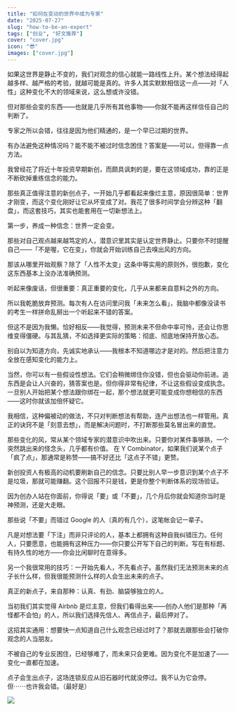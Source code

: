 ```yaml
---
title: "如何在变动的世界中成为专家"
date: "2025-07-27"
slug: "how-to-be-an-expert"
tags: ["创业", "好文推荐"]
cover: "cover.jpg"
icon: "😎"
images: ["cover.jpg"]
---
```

如果这世界是静止不变的，我们对观念的信心就能一路线性上升。某个想法经得起越多样、越严格的考验，就越可能是真的。许多人其实默默相信这一点——对「人性」这种变化不大的领域来说，这么想或许没错。



但对那些会变的东西——也就是几乎所有其他事物——你就不能再这样信任自己的判断了。



专家之所以会错，往往是因为他们精通的，是一个早已过期的世界。



有办法避免这种情况吗？能不能不被过时信念困住？答案是——可以，但得靠一点方法。



我曾经花了将近十年投资早期新创，而颇具讽刺的是，要在这领域成功，靠的正是不断砍掉重练信念的能力。



那些真正值得注意的新创点子，一开始几乎都看起来像烂主意，原因很简单：世界才刚变，而这个变化刚好让它从坏变成了对。我花了很多时间学会分辨这种「翻盘」，而这套技巧，其实也能套用在一切新想法上。



第一步，养成一种信念：世界一定会变。



那些对自己观点越来越笃定的人，潜意识里其实是认定世界静止。只要你不时提醒自己——「不是喔，它在变」，你就会开始训练自己去嗅出风的方向。



那该从哪里开始观察？除了「人性不太变」这条中等实用的原则外，很抱歉，变化这东西基本上没办法准确预测。



听起来像废话，但很重要：真正重要的变化，几乎从来都来自意料之外的方向。



所以我乾脆放弃预测。每次有人在访问里问我「未来怎么看」，我脑中都像没读书的考生一样拼命乱掰出一个听起来不错的答案。



但这不是因为我懒。恰好相反——我觉得，预测未来不但命中率可怜，还会让你思维变得僵硬。与其乱猜，不如选择更实际的策略：彻底、彻底地保持开放心态。



别自以为知道方向，先诚实地承认——我根本不知道哪边才是对的。然后把注意力全放在感知变化的能力上。



当然，你可以有一些假设性想法。它们会稍微绑住你没错，但也会驱动你前进。追东西是会让人兴奋的，猜答案也是。但你得非常有纪律，不让这些假设变成执念。
一旦别人开始把某个想法跟你绑在一起，那个想法就更可能变成你想相信的东西——这时你就该加倍怀疑它。



我相信，这种偏被动的做法，不只对判断想法有帮助，连产出想法也一样管用。真正的诀窍不是「刻意去想」，而是解决问题时，不打断那些莫名冒出来的直觉。



那些变化的风，常从某个领域专家的潜意识中吹出来。只要你对某件事够熟，一个突然跳出来的怪念头，几乎都有价值。
在 Y Combinator，如果我们说某个点子「疯了点」，那通常是称赞——搞不好还比「这点子不错」更赞。



新创投资人有极高的动机要刷新自己的信念。只要比别人早一步意识到某个点子不是垃圾，那就可能赚翻。这个回报不只是钱，更是你整个判断体系的现场验证。



因为创办人站在你面前，你得说「要」或「不要」，几个月后你就会知道你当时是神预测，还是大走眼。



那些说「不要」而错过 Google 的人（真的有几个），这笔帐会记一辈子。



凡是对想法要「下注」而非只评论的人，基本上都拥有这种自我纠错压力。任何人，只要愿意，也能拥有这种压力——你只要公开写下自己的判断。写在有标题、有持久性的地方——你会比闲聊时在意得多。



另一个我很常用的技巧：一开始先看人，不先看点子。虽然我们无法预测未来的点子长什么样，但我很能预测什么样的人会生出未来的点子。



真正的新点子，来自那种：认真、有劲、脑袋够独立的人。



当初我们其实觉得 Airbnb 是烂主意，但我们看得出来——创办人他们是那种「再怪都不会怕」的人，所以我们选择先信人、再信点子，最后押对了。



这招其实通用：想要快一点知道自己什么观念已经过时了？那就去跟那些会打破你观念的人当朋友。



不被自己的专业反困住，已经够难了，而未来只会更难。因为变化不是加速了——变化一直都在加速。



点子会生出点子，这场连锁反应从旧石器时代就没停过。我不认为它会停。
但⋯⋯也许我会错。（最好是）




![](https://prod-files-secure.s3.us-west-2.amazonaws.com/112d0858-5090-4d34-a606-b75eb8d65fd2/46476355-9cf3-4e99-9b7a-3531bc426380/1000202064.png?X-Amz-Algorithm=AWS4-HMAC-SHA256&X-Amz-Content-Sha256=UNSIGNED-PAYLOAD&X-Amz-Credential=ASIAZI2LB4662KBIAXVL%2F20250928%2Fus-west-2%2Fs3%2Faws4_request&X-Amz-Date=20250928T110933Z&X-Amz-Expires=3600&X-Amz-Security-Token=IQoJb3JpZ2luX2VjEDIaCXVzLXdlc3QtMiJIMEYCIQDJdCJneL9l8TTVr4%2FgtV0IEoCU8X%2BUPMWhLUWriDrnPAIhAM7v434isf%2Bc%2FsF2hFTyP3Fdlnjv3rHrX3%2F%2BabSkcl0WKogECLv%2F%2F%2F%2F%2F%2F%2F%2F%2F%2FwEQABoMNjM3NDIzMTgzODA1IgxjRst5yWg%2FOQjc8BYq3AOi86tZMqZUPdCpU4049jMo3w%2B6BiEkahxpOLGhru4G%2BZdiPc3G1sSl04MEiDjyaLDpgvytzPgXNIQA%2BOmxFKre6Nd1YjGVfgqP8vC0eZmsvLR4JJvw6Y1vU%2F%2F5Gf9nd4TSkZ83pi7v1cypBNjz34Mq9x%2B40VxVMGUn30LUziwKGUKnOi1iwDFrKt6UCapdZ4dfFSIW79Z6DN58ff82mhTXOFS3LYnOIOfbsTyyJFaDqVhX30mD%2BaVuwoEB%2FjULo19XgOGjMufiYVK27OHQMvdm1nnOpyG3GsULPPy%2B7LsBiEznED7lVumQ%2F2q2fmsiGXP2Nj6DZOtEJgwqMY1Sp20IxnEcqcH4EZdaLa8alpNA55P63nQfRiYx5FyR6vGMchMLNhdyMZ0EtSCiXfFsQ3OuMaoO5FN7N6mZmmVs%2BmZfmuu9nERMFJVfKhPEYsNJKdZYNRmS2i3%2FL3IKTNMHUZIC%2BEUvmTS32p3tEt0kuXA61TfONCbkbRuViaeVvG0ORP3eY0nZ0yXS6Te%2FVZRUHJ6sz2PXsoWNTT4mPQbEtr3FuISE09gLv5aUc2IuUnLEewQa8reL%2FM%2FD0Wl5TymzOowyvHF7xrJqLa09cgcups%2BmDlXhh06rWkYq3eZrBjCrjeTGBjqkAWL%2BWCxD%2FQaszZi%2FcHPknxbPK0B7VRL3kRbmIP1qNCVVoUuMyz%2BamSu8qJm%2F8bPUHDET6sQ9QkKuw7IIaJouiG91VEfRlNiYpy3E162scMEO%2FLh7SGkKL6qNw6kuapOlkqeVZv3mfOq499dbIOVFT5RqovP6p5ZPtrEKY4ftTtT9forwjioEWdAZZIL5rm%2FLFq5uVQagAkrdD0kCStorD8JBUbMf&X-Amz-Signature=e087b39f0cd2c6bf49a80108e4285ec4195d4987bb8db2aa32c7ddbf1182b860&X-Amz-SignedHeaders=host&x-amz-checksum-mode=ENABLED&x-id=GetObject)

